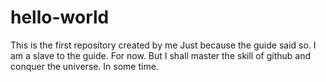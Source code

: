 # hello-world
This is the first repository created by me
Just because the guide said so. I am a slave to the guide.
For now. But I shall master the skill of github and conquer the universe.
In some time.
